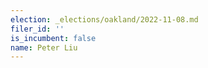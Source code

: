 ```yaml
---
election: _elections/oakland/2022-11-08.md
filer_id: ''
is_incumbent: false
name: Peter Liu
---
```

